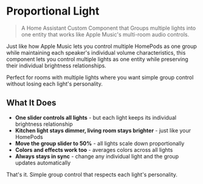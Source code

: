 # Proportional Light

> A Home Assistant Custom Component that Groups multiple lights into one entity that works like Apple Music's multi-room audio controls.

Just like how Apple Music lets you control multiple HomePods as one group while maintaining each speaker's individual volume characteristics, this component lets you control multiple lights as one entity while preserving their individual brightness relationships.

Perfect for rooms with multiple lights where you want simple group control without losing each light's personality.

## What It Does

- **One slider controls all lights** - but each light keeps its individual brightness relationship
- **Kitchen light stays dimmer, living room stays brighter** - just like your HomePods
- **Move the group slider to 50%** - all lights scale down proportionally  
- **Colors and effects work too** - averages colors across all lights
- **Always stays in sync** - change any individual light and the group updates automatically

That's it. Simple group control that respects each light's personality.